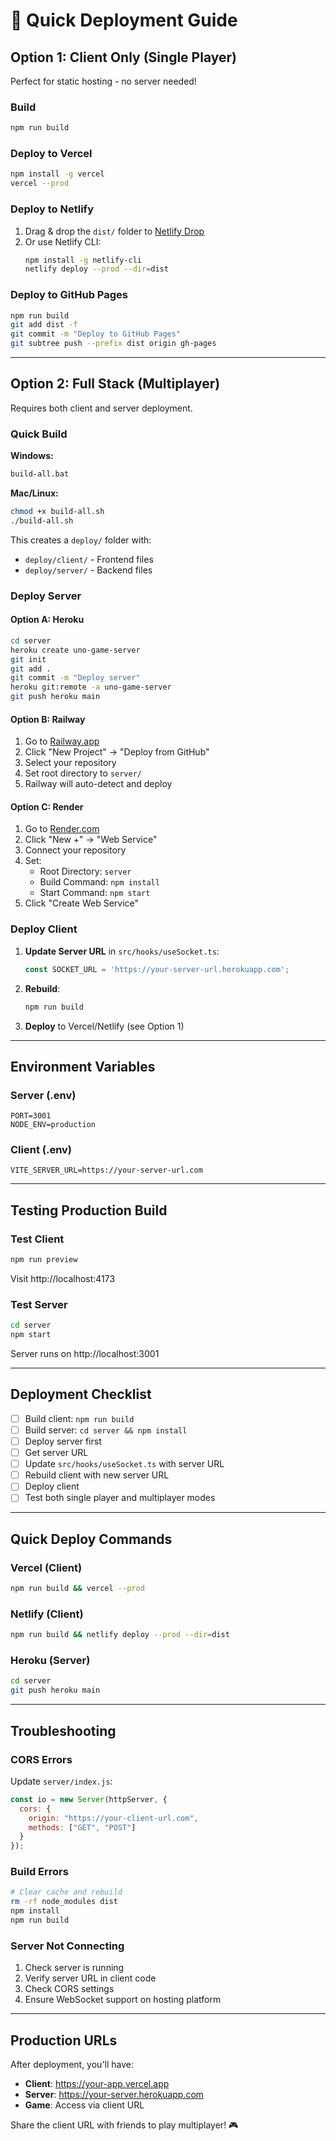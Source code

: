 # 🚀 Quick Deployment Guide

## Option 1: Client Only (Single Player)

Perfect for static hosting - no server needed!

### Build

```bash
npm run build
```

### Deploy to Vercel

```bash
npm install -g vercel
vercel --prod
```

### Deploy to Netlify

1. Drag & drop the `dist/` folder to [Netlify Drop](https://app.netlify.com/drop)
2. Or use Netlify CLI:
   ```bash
   npm install -g netlify-cli
   netlify deploy --prod --dir=dist
   ```

### Deploy to GitHub Pages

```bash
npm run build
git add dist -f
git commit -m "Deploy to GitHub Pages"
git subtree push --prefix dist origin gh-pages
```

---

## Option 2: Full Stack (Multiplayer)

Requires both client and server deployment.

### Quick Build

**Windows:**
```bash
build-all.bat
```

**Mac/Linux:**
```bash
chmod +x build-all.sh
./build-all.sh
```

This creates a `deploy/` folder with:
- `deploy/client/` - Frontend files
- `deploy/server/` - Backend files

### Deploy Server

#### Option A: Heroku

```bash
cd server
heroku create uno-game-server
git init
git add .
git commit -m "Deploy server"
heroku git:remote -a uno-game-server
git push heroku main
```

#### Option B: Railway

1. Go to [Railway.app](https://railway.app)
2. Click "New Project" → "Deploy from GitHub"
3. Select your repository
4. Set root directory to `server/`
5. Railway will auto-detect and deploy

#### Option C: Render

1. Go to [Render.com](https://render.com)
2. Click "New +" → "Web Service"
3. Connect your repository
4. Set:
   - Root Directory: `server`
   - Build Command: `npm install`
   - Start Command: `npm start`
5. Click "Create Web Service"

### Deploy Client

1. **Update Server URL** in `src/hooks/useSocket.ts`:
   ```typescript
   const SOCKET_URL = 'https://your-server-url.herokuapp.com';
   ```

2. **Rebuild**:
   ```bash
   npm run build
   ```

3. **Deploy** to Vercel/Netlify (see Option 1)

---

## Environment Variables

### Server (.env)

```env
PORT=3001
NODE_ENV=production
```

### Client (.env)

```env
VITE_SERVER_URL=https://your-server-url.com
```

---

## Testing Production Build

### Test Client

```bash
npm run preview
```

Visit http://localhost:4173

### Test Server

```bash
cd server
npm start
```

Server runs on http://localhost:3001

---

## Deployment Checklist

- [ ] Build client: `npm run build`
- [ ] Build server: `cd server && npm install`
- [ ] Deploy server first
- [ ] Get server URL
- [ ] Update `src/hooks/useSocket.ts` with server URL
- [ ] Rebuild client with new server URL
- [ ] Deploy client
- [ ] Test both single player and multiplayer modes

---

## Quick Deploy Commands

### Vercel (Client)
```bash
npm run build && vercel --prod
```

### Netlify (Client)
```bash
npm run build && netlify deploy --prod --dir=dist
```

### Heroku (Server)
```bash
cd server
git push heroku main
```

---

## Troubleshooting

### CORS Errors

Update `server/index.js`:
```javascript
const io = new Server(httpServer, {
  cors: {
    origin: "https://your-client-url.com",
    methods: ["GET", "POST"]
  }
});
```

### Build Errors

```bash
# Clear cache and rebuild
rm -rf node_modules dist
npm install
npm run build
```

### Server Not Connecting

1. Check server is running
2. Verify server URL in client code
3. Check CORS settings
4. Ensure WebSocket support on hosting platform

---

## Production URLs

After deployment, you'll have:

- **Client**: https://your-app.vercel.app
- **Server**: https://your-server.herokuapp.com
- **Game**: Access via client URL

Share the client URL with friends to play multiplayer! 🎮
